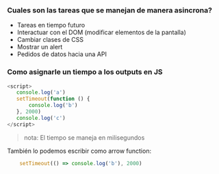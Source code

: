 ### Cuales son las tareas que se manejan de manera asincrona? 

* Tareas en tiempo futuro
* Interactuar con el DOM (modificar elementos de la pantalla)
* Cambiar clases de CSS
* Mostrar un alert
* Pedidos de datos hacia una API


### Como asignarle un tiempo a los outputs en JS
 
 ```js
 <script>
 	console.log('a')
	setTimeout(function () {
		console.log('b')
	}, 2000)
	console.log('c')
 </script> 
 ```
 >nota: El tiempo se maneja en milisegundos

También lo podemos escribir como arrow function: 

```js
	setTimeout(() => console.log('b'), 2000)
```